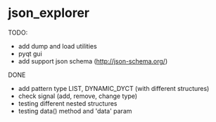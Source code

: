 json_explorer
=============

TODO:
* add dump and load utilities
* pyqt gui
* add support json schema (http://json-schema.org/)

DONE
* add pattern type LIST, DYNAMIC_DYCT (with different structures)
* check signal (add, remove, change type)
* testing different nested structures
* testing data() method and 'data' param